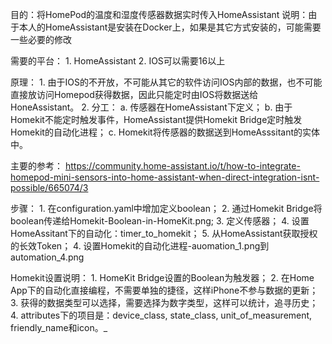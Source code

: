 目的：将HomePod的温度和湿度传感器数据实时传入HomeAssistant
说明：由于本人的HomeAssistant是安装在Docker上，如果是其它方式安装的，可能需要一些必要的修改

需要的平台：
	1. HomeAssistant
	2. IOS可以需要16以上
	
原理：
	1. 由于IOS的不开放，不可能从其它的软件访问IOS内部的数据，也不可能直接放访问Homepod获得数据，因此只能定时由IOS将数据送给HoneAssistant。
	2. 分工：
		a. 传感器在HomeAssistant下定义；
		b. 由于Homekit不能定时触发事件，HomeAssistant提供Homekit Bridge定时触发Homekit的自动化进程；
		c. Homekit将传感器的数据送到HomeAsssitant的实体中。
		
主要的参考：
	https://community.home-assistant.io/t/how-to-integrate-homepod-mini-sensors-into-home-assistant-when-direct-integration-isnt-possible/665074/3	    
		    
步骤：
	1. 在configuration.yaml中增加定义boolean；
	2. 通过Homekit Bridge将boolean传递给Homekit-Boolean-in-HomeKit.png;
	3. 定义传感器；
	4. 设置HomeAssitant下的自动化：timer_to_homekit；
	5. 从HomeAssistant获取授权的长效Token；
	4. 设置Homekit的自动化进程-auomation_1.png到automation_4.png
	
Homekit设置说明：
	1. HomeKit Bridge设置的Boolean为触发器；
	2. 在Home App下的自动化直接编程，不需要单独的捷径，这样iPhone不参与数据的更新；
	3. 获得的数据类型可以选择，需要选择为数字类型，这样可以统计，追寻历史；
	4. attributes下的项目是：device_class, state_class, unit_of_measurement, friendly_name和icon。_	    
